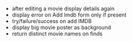 * after editing a movie display details again
* display error on Add Imdb form only if present
* try/failure/success on add IMDB
* display big movie poster as background
* return distinct movie names on finds 
